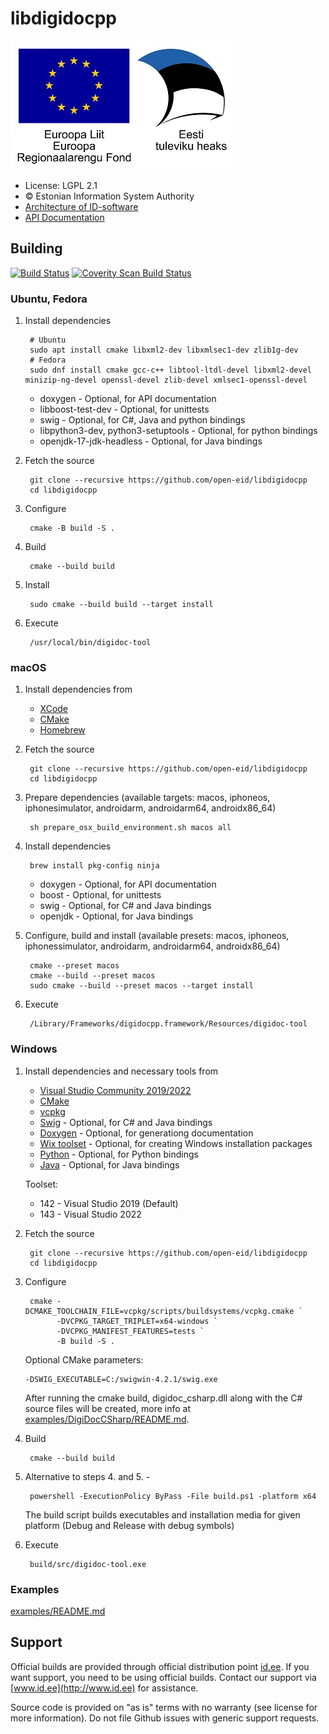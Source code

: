 # libdigidocpp

![European Regional Development Fund](https://github.com/open-eid/DigiDoc4-Client/blob/master/client/images/EL_Regionaalarengu_Fond.png "European Regional Development Fund - DO NOT REMOVE THIS IMAGE BEFORE 05.03.2020")

 * License: LGPL 2.1
 * &copy; Estonian Information System Authority
 * [Architecture of ID-software](http://open-eid.github.io)
 * [API Documentation](http://open-eid.github.io/libdigidocpp)

## Building
[![Build Status](https://github.com/open-eid/libdigidocpp/workflows/CI/badge.svg?branch=master)](https://github.com/open-eid/libdigidocpp/actions)
[![Coverity Scan Build Status](https://scan.coverity.com/projects/727/badge.svg)](https://scan.coverity.com/projects/727)

### Ubuntu, Fedora

1. Install dependencies

        # Ubuntu
        sudo apt install cmake libxml2-dev libxmlsec1-dev zlib1g-dev
        # Fedora
        sudo dnf install cmake gcc-c++ libtool-ltdl-devel libxml2-devel minizip-ng-devel openssl-devel zlib-devel xmlsec1-openssl-devel

	* doxygen - Optional, for API documentation
	* libboost-test-dev - Optional, for unittests
	* swig - Optional, for C#, Java and python bindings
	* libpython3-dev, python3-setuptools - Optional, for python bindings
	* openjdk-17-jdk-headless - Optional, for Java bindings

2. Fetch the source

        git clone --recursive https://github.com/open-eid/libdigidocpp
        cd libdigidocpp

3. Configure

        cmake -B build -S .

4. Build

        cmake --build build

5. Install

        sudo cmake --build build --target install

6. Execute

        /usr/local/bin/digidoc-tool

### macOS

1. Install dependencies from
	* [XCode](https://itunes.apple.com/en/app/xcode/id497799835?mt=12)
	* [CMake](http://www.cmake.org)
	* [Homebrew](https://brew.sh)

2. Fetch the source

        git clone --recursive https://github.com/open-eid/libdigidocpp
        cd libdigidocpp

3. Prepare dependencies (available targets: macos, iphoneos, iphonesimulator, androidarm, androidarm64, androidx86_64)

        sh prepare_osx_build_environment.sh macos all

4. Install dependencies

        brew install pkg-config ninja

	* doxygen - Optional, for API documentation
	* boost - Optional, for unittests
	* swig - Optional, for C# and Java bindings
	* openjdk - Optional, for Java bindings

5. Configure, build and install (available presets: macos, iphoneos, iphonessimulator, androidarm, androidarm64, androidx86_64)

        cmake --preset macos
        cmake --build --preset macos
        sudo cmake --build --preset macos --target install

6. Execute

        /Library/Frameworks/digidocpp.framework/Resources/digidoc-tool

### Windows

1. Install dependencies and necessary tools from
	* [Visual Studio Community 2019/2022](https://www.visualstudio.com/downloads/)
	* [CMake](http://www.cmake.org)
	* [vcpkg](https://vcpkg.io/)
	* [Swig](http://swig.org/download.html) - Optional, for C# and Java bindings
	* [Doxygen](https://www.doxygen.nl/download.html) - Optional, for generationg documentation
	* [Wix toolset](http://wixtoolset.org/releases/) - Optional, for creating Windows installation packages
	* [Python](https://www.python.org/downloads/) - Optional, for Python bindings
	* [Java](https://www.oracle.com/java/technologies/downloads/) - Optional, for Java bindings

   Toolset:
	* 142 - Visual Studio 2019 (Default)
	* 143 - Visual Studio 2022

2. Fetch the source

        git clone --recursive https://github.com/open-eid/libdigidocpp
        cd libdigidocpp

3. Configure

        cmake -DCMAKE_TOOLCHAIN_FILE=vcpkg/scripts/buildsystems/vcpkg.cmake `
              -DVCPKG_TARGET_TRIPLET=x64-windows `
              -DVCPKG_MANIFEST_FEATURES=tests `
              -B build -S .

   Optional CMake parameters:

       -DSWIG_EXECUTABLE=C:/swigwin-4.2.1/swig.exe

   After running the cmake build, digidoc_csharp.dll along with the C# source files will be created, more info at
   [examples/DigiDocCSharp/README.md](examples/DigiDocCSharp/README.md).

4. Build

        cmake --build build

5. Alternative to steps 4. and 5. -

        powershell -ExecutionPolicy ByPass -File build.ps1 -platform x64

    The build script builds executables and installation media for given
    platform (Debug and Release with debug symbols)

6. Execute

        build/src/digidoc-tool.exe

### Examples
[examples/README.md](examples/README.md)

## Support
Official builds are provided through official distribution point [id.ee](https://www.id.ee/en/article/install-id-software/). If you want support, you need to be using official builds. Contact our support via [www.id.ee](http://www.id.ee) for assistance.

Source code is provided on "as is" terms with no warranty (see license for more information). Do not file Github issues with generic support requests.

